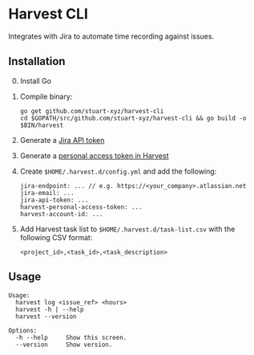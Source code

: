 # Harvest CLI

Integrates with Jira to automate time recording against issues.

## Installation

0. Install Go
1. Compile binary:

    ```
    go get github.com/stuart-xyz/harvest-cli
    cd $GOPATH/src/github.com/stuart-xyz/harvest-cli && go build -o $BIN/harvest
    ```

2. Generate a [Jira API token](https://id.atlassian.com)
3. Generate a [personal access token in Harvest](https://id.getharvest.com/developers)
4. Create `$HOME/.harvest.d/config.yml` and add the following:

    ```
    jira-endpoint: ... // e.g. https://<your_company>.atlassian.net
    jira-email: ...
    jira-api-token: ...
    harvest-personal-access-token: ...
    harvest-account-id: ...
    ```

5. Add Harvest task list to `$HOME/.harvest.d/task-list.csv` with the following CSV format:

    ```
    <project_id>,<task_id>,<task_description>
    ```

## Usage

```
Usage:
  harvest log <issue_ref> <hours>
  harvest -h | --help
  harvest --version

Options:
  -h --help     Show this screen.
  --version     Show version.
```
